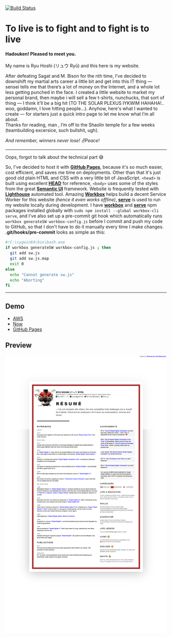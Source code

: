 [![Build Status](https://travis-ci.com/MoriArchi/homepage.svg?branch=master)](https://travis-ci.com/MoriArchi/homepage.svg?branch=develop)
# To live is to fight and to fight is to live
#### Hadouken! Pleased to meet you.

My name is Ryu Hoshi (リュウ Ryū) and this here is my website.

After defeating Sagat and M. Bison for the nth time, 
I’ve decided to downshift my martial arts career a little bit and get into this IT thing ― sensei tells me that there’s 
a lot of money on the Internet, and a whole lot less getting punched in the face. 
I created a little website to market my personal brand, then maybe i will sell a few t-shirts, nunchucks, that sort of thing ― 
I think it’ll be a big hit (TO THE SOLAR PLEXUS IYKWIM HAHAHA!.. woo, goddamn, I love hitting people...). 
Anyhow, here's what I wanted to create ― for starters just a quick intro page to let me know what I’m all about.  
Thanks for reading, man , I’m off to the Shaolin temple for a few weeks (teambuilding excersice, such bullshit, ugh).

_And remember, winners never lose! ✌Peace!_

------
Oops, forgot to talk about the technical part 😅

So, I've decided to host it with [**GitHub Pages**](https://pages.github.com/), because it's so much easier, cost efficient, 
and saves me time on deployments. Other than that it's just good old plain HTML and CSS with a very little bit of JavaScript. 
`<head>` is built using excellent [**HEAD**](https://github.com/joshbuchea/HEAD) for reference, `<body>` uses some of the styles from the great 
[**Semantic UI**](https://github.com/Semantic-Org/Semantic-UI) framework. Website is frequently tested with 
[**Lighthouse**](https://developers.google.com/web/tools/lighthouse/) automated tool. Amazing [**Workbox**](https://developers.google.com/web/tools/workbox/) 
helps build a decent Service Worker for this website _(hence it even works offline)_, [**serve**](https://zeit.co/blog/serve-7) 
is used to run my website locally during development. I have [**workbox**](https://github.com/GoogleChrome/workbox) and 
[**serve**](https://github.com/zeit/serve) npm packages installed globally with `sudo npm install --global workbox-cli serve`, 
and I've also set up a pre-commit git hook which automatically runs `workbox generateSW workbox-config.js` before I commit and push my code to GitHub, 
so that I don't have to do it manually every time I make changes. **.git/hooks/pre-commit** looks as simple as this:

``` bash
#!C:\cygwin64\bin\bash.exe
if workbox generateSW workbox-config.js ; then
  git add sw.js
  git add sw.js.map
  exit 0
else
  echo "Cannot generate sw.js"
  echo "Aborting"
fi
```

------
## Demo 
* [AWS](https://s3.console.aws.amazon.com/s3/buckets/moriarchi.github.io-production/?region=eu-west-3 "AWS")
* [Now](https://homepage-fjzmh1c3t.now.sh/ "Now")
* [GitHub Pages](https://moriarchi.github.io/homepage/ "GitHub Pages")
## Preview
![preview](images/og-image.en_US.png)
